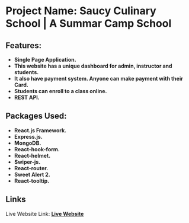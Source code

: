 # Project Name: Saucy Culinary School | A Summar Camp School

## Features:

* **Single Page Application.**  
* **This website has a unique dashboard for admin, instructor and students.**
* **It also have payment system. Anyone can make payment with their Card.**  
* **Students can enroll to a class online.**  
* **REST API.**

## Packages Used:

* **React.js Framework.**  
* **Express.js.**
* **MongoDB.**  
* **React-hook-form.**  
* **React-helmet.**
* **Swiper-js.**
* **React-router.**
* **Sweet Alert 2.**
* **React-tooltip.**


## Links

Live Website Link:  **[Live Website](https://markdownlivepreview.com/)**
